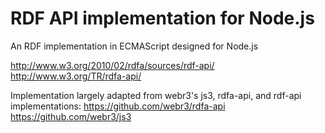 # RDF API implementation for Node.js #
An RDF implementation in ECMAScript designed for Node.js

http://www.w3.org/2010/02/rdfa/sources/rdf-api/
http://www.w3.org/TR/rdfa-api/

Implementation largely adapted from webr3's js3, rdfa-api, and rdf-api implementations:
https://github.com/webr3/rdfa-api
https://github.com/webr3/js3
